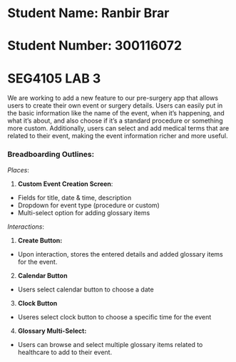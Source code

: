 # Student Name: Ranbir Brar

# Student Number: 300116072

# SEG4105 LAB 3

We are working to add a new feature to our pre-surgery app that allows users to create their own event or surgery details. Users can easily put in the basic information like the name of the event, when it’s happening, and what it’s about, and also choose if it’s a standard procedure or something more custom. Additionally, users can select and add medical terms that are related to their event, making the event information richer and more useful.

### Breadboarding Outlines:

_Places_:

1. **Custom Event Creation Screen**:

- Fields for title, date & time, description
- Dropdown for event type (procedure or custom)
- Multi-select option for adding glossary items

_Interactions_:

1. **Create Button:**

- Upon interaction, stores the entered details and added glossary items for the event.

2. **Calendar Button**
- Users select calendar button to choose a date

3. **Clock Button**
- Useres select clock button to choose a specific time for the event

4. **Glossary Multi-Select:**

- Users can browse and select multiple glossary items related to healthcare to add to their event.

